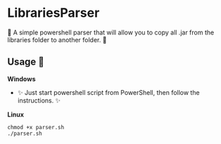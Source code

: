 # LibrariesParser

🎉 A simple powershell parser that will allow you to copy all .jar from the libraries folder to another folder. 🎉

## Usage 🎁

**Windows**
- ✨ Just start powershell script from PowerShell, then follow the instructions. ✨ 

**Linux**
```
chmod +x parser.sh
./parser.sh
```
